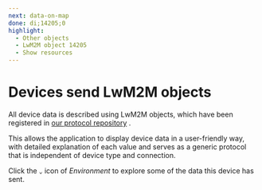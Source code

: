 ```yaml
---
next: data-on-map
done: di;14205;0
highlight:
  - Other objects
  - LwM2M object 14205
  - Show resources
---
```


# Devices send LwM2M objects

All device data is described using LwM2M objects, which have been registered in
[our protocol repository](https://github.com/hello-nrfcloud/proto-map) .

This allows the application to display device data in a user-friendly way, with
detailed explanation of each value and serves as a generic protocol that is
independent of device type and connection.

Click the `⌄` icon of _Environment_ to explore some of the data this device has
sent.
